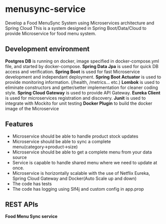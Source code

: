 # menusync-service
Develop a Food MenuSync System using Microservices architecture and Spring Cloud
This is a system designed in Spring Boot/Data/Cloud to provide Microservice for food menu system.

## Development environment
**Postgres DB** is running on docker, image specified in docker-compose.yml file, and started by docker-compose.
**Spring Data Jpa** is used for quick DB access and verification.
**Spring Boot** is used for fast Microservice development and independant deployment.
**Spring Boot Actuator** is used to provide monitoring information. (/health, /metrics... etc.)
**Lombok** is used to eliminate constructors and getter/setter implementation for cleaner coding style.
**Spring Cloud Gateway** is used to provide API Gateway.
**Eureka Client** is used for microservices registration and discovery.
**Junit** is used to integrate with Mockito for unit testing
**Docker Plugin** to build the docker image of the Microservice

## Features
- Microservice should be able to handle product stock updates
- Microservice should be able to sync a complete menu(category→product→size)
- Microservice should be able to get a complete menu from your data source
- Service is capable to handle shared menu where we need to update at once.
- Microservice is horizontally scalable with the use of Netflix Eureka, Spring Cloud Gateway and Docker(Auto Scale up and down)
- The code has tests
- The code has logging using Slf4j and custom config in app.prop

## REST APIs
**Food Menu Sync service**

